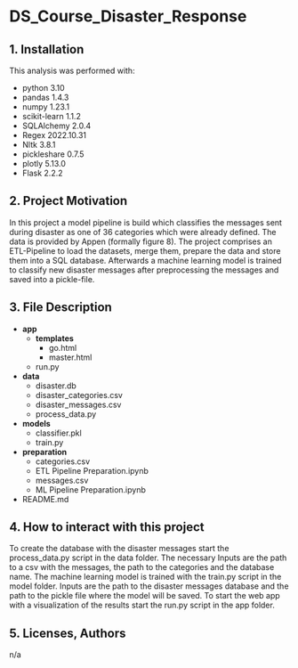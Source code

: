 # DS_Course_Disaster_Response

 

## 1.	Installation
This analysis was performed with:
-	python 3.10
-	pandas 1.4.3
-	numpy 1.23.1
-	scikit-learn 1.1.2
-	SQLAlchemy 2.0.4
-	Regex 2022.10.31
-	Nltk 3.8.1
-	pickleshare 0.7.5
-	plotly 5.13.0
-	Flask 2.2.2

## 2.	Project Motivation

In this project a model pipeline is build which classifies the messages sent during disaster as one of 36 categories which were already defined. The data is provided by Appen (formally figure 8). The project comprises an ETL-Pipeline to load the datasets, merge them, prepare the data and store them into a SQL database. Afterwards a machine learning model is trained to classify new disaster messages after preprocessing the messages and saved into a pickle-file.

## 3.	File Description
- **app**					
    - **templates**
        - go.html
        - master.html
    - run.py
- **data**
    - disaster.db
    - disaster_categories.csv
    - disaster_messages.csv
    - process_data.py
- **models**
    - classifier.pkl
    - train.py
- **preparation**
    - categories.csv
    - ETL Pipeline Preparation.ipynb
    - messages.csv
    - ML Pipeline Preparation.ipynb
- README.md

## 4.	How to interact with this project

To create the database with the disaster messages start the process_data.py script in the data folder. The necessary Inputs are the path to a csv with the messages, the path to the categories and the database name.
The machine learning model is trained with the train.py script in the model folder. Inputs are the path to the disaster messages database and the path to the pickle file where the model will be saved.
To start the web app with a visualization of the results start the run.py script in the app folder.

## 5.	Licenses, Authors

n/a
